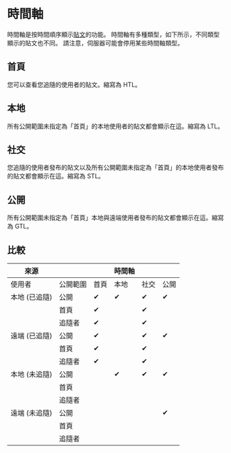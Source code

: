 # 時間軸
時間軸是按時間順序顯示[貼文](./note.md)的功能。
時間軸有多種類型，如下所示，不同類型顯示的貼文也不同。
請注意，伺服器可能會停用某些時間軸類型。

## 首頁
您可以查看您追隨的使用者的貼文。縮寫為 HTL。

## 本地
所有公開範圍未指定為「首頁」的本地使用者的貼文都會顯示在這。縮寫為 LTL。

## 社交
您追隨的使用者發布的貼文以及所有公開範圍未指定為「首頁」的本地使用者發布的貼文都會顯示在這。縮寫為 STL。

## 公開
所有公開範圍未指定為「首頁」本地與遠端使用者發布的貼文都會顯示在這。縮寫為 GTL。

## 比較
| 來源           |       |    | 時間軸 |    |    |
|--------------|-------|----|-----|----|----|
| 使用者          | 公開範圍  | 首頁 | 本地  | 社交 | 公開 |
| 本地 (已追隨)     | 公開    | ✔  | ✔   | ✔  | ✔  |
|              | 首頁   | ✔  |     | ✔  |    |
|              | 追隨者 | ✔  |     | ✔  |    |
| 遠端 (已追隨)  | 公開    | ✔  |     | ✔  | ✔  |
|              | 首頁   | ✔  |     | ✔  |    |
|              | 追隨者 | ✔  |     | ✔  |    |
| 本地 (未追隨) | 公開    |    | ✔   | ✔  | ✔  |
|              | 首頁   |    |     |    |    |
|              | 追隨者 |    |     |    |    |
| 遠端 (未追隨) | 公開    |    |     |    | ✔  |
|              | 首頁   |    |     |    |    |
|              | 追隨者 |    |     |    |    |

